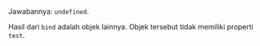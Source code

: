 Jawabannya: `undefined`.

Hasil dari `bind` adalah objek lainnya. Objek tersebut tidak memiliki properti `test`.

